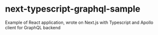 # next-typescript-graphql-sample
Example of React application, wrote on Next.js with Typescript and Apollo client for GraphQL backend
